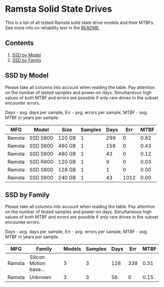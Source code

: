 Ramsta Solid State Drives
=========================

This is a list of all tested Ramsta solid state drive models and their MTBFs. See
more info on reliability test in the [README](https://github.com/linuxhw/SMART).

Contents
--------

1. [ SSD by Model  ](#ssd-by-model)
2. [ SSD by Family ](#ssd-by-family)

SSD by Model
------------

Please take all columns into account when reading the table. Pay attention on the
number of tested samples and power-on days. Simultaneous high values of both MTBF
and errors are possible if only rare drives in the subset encounter errors.

Days - avg. days per sample,
Err  - avg. errors per sample,
MTBF - avg. MTBF in years per sample.

| MFG       | Model              | Size   | Samples | Days  | Err   | MTBF |
|-----------|--------------------|--------|---------|-------|-------|------|
| Ramsta    | SSD S800           | 120 GB | 1       | 299   | 0     | 0.82   |
| Ramsta    | SSD S600           | 480 GB | 1       | 158   | 0     | 0.43   |
| Ramsta    | SSD S800           | 480 GB | 1       | 43    | 0     | 0.12   |
| Ramsta    | SSD R800           | 120 GB | 1       | 9     | 0     | 0.03   |
| Ramsta    | SSD S800           | 128 GB | 1       | 1     | 0     | 0.00   |
| Ramsta    | SSD S800           | 240 GB | 1       | 43    | 1012  | 0.00   |

SSD by Family
-------------

Please take all columns into account when reading the table. Pay attention on the
number of tested samples and power-on days. Simultaneous high values of both MTBF
and errors are possible if only rare drives in the subset encounter errors.

Days - avg. days per sample,
Err  - avg. errors per sample,
MTBF - avg. MTBF in years per sample.

| MFG       | Family                 | Models | Samples | Days  | Err   | MTBF |
|-----------|------------------------|--------|---------|-------|-------|------|
| Ramsta    | Silicon Motion base... | 3      | 3       | 128   | 338   | 0.31   |
| Ramsta    | Unknown                | 3      | 3       | 56    | 0     | 0.15   |
